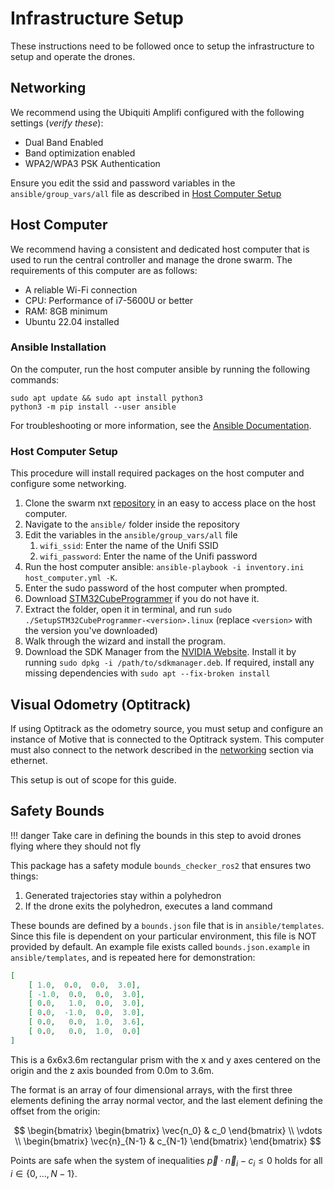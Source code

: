 # Infrastructure Setup 

These instructions need to be followed once to setup the infrastructure to setup and operate the drones. 

## Networking

We recommend using the Ubiquiti Amplifi configured with the following settings (*verify these*): 

- Dual Band Enabled
- Band optimization enabled
- WPA2/WPA3 PSK Authentication

Ensure you edit the ssid and password variables in the `ansible/group_vars/all` file as described in [Host Computer Setup](#host-computer-setup)

## Host Computer

We recommend having a consistent and dedicated host computer that is used to run the central controller and manage the drone swarm. The requirements of this computer are as follows: 

- A reliable Wi-Fi connection 
- CPU: Performance of i7-5600U or better 
- RAM: 8GB minimum
- Ubuntu 22.04 installed

### Ansible Installation 

On the computer, run the host computer ansible by running the following commands:

```
sudo apt update && sudo apt install python3 
python3 -m pip install --user ansible
```

For troubleshooting or more information, see the [Ansible Documentation](https://docs.ansible.com/ansible/latest/installation_guide/intro_installation.html#installing-and-upgrading-ansible-with-pip). 


### Host Computer Setup

This procedure will install required packages on the host computer and configure some networking. 

1. Clone the swarm nxt [repository](https://github.com/lis-epfl/omni-nxt) in an easy to access place on the host computer. 
2. Navigate to the `ansible/` folder inside the repository
3. Edit the variables in the `ansible/group_vars/all` file
	1. `wifi_ssid`: Enter the name of the Unifi SSID
	2. `wifi_password`: Enter the name of the Unifi password
4. Run the host computer ansible: `ansible-playbook -i inventory.ini host_computer.yml -K`. 
5. Enter the sudo password of the host computer when prompted. 
6. Download [STM32CubeProgrammer](https://www.st.com/en/development-tools/stm32cubeprog.html?cache=nocache#get-software) if you do not have it. 
7. Extract the folder, open it in terminal, and run `sudo ./SetupSTM32CubeProgrammer-<version>.linux` (replace `<version>` with the version you've downloaded)
8. Walk through the wizard and install the program. 
9. Download the SDK Manager from the [NVIDIA Website](https://developer.nvidia.com/sdk-manager). Install it by running `sudo dpkg -i /path/to/sdkmanager.deb`. If required, install any missing dependencies with `sudo apt --fix-broken install`


## Visual Odometry (Optitrack)

If using Optitrack as the odometry source, you must setup and configure an instance of Motive that is connected to the Optitrack system. This computer must also connect to the network described in the [networking](#networking) section via ethernet. 

This setup is out of scope for this guide. 

## Safety Bounds

!!! danger
	Take care in defining the bounds in this step to avoid drones flying where they should not fly

This package has a safety module `bounds_checker_ros2` that ensures two things: 

1. Generated trajectories stay within a polyhedron
2. If the drone exits the polyhedron, executes a land command

These bounds are defined by a `bounds.json` file that is in `ansible/templates`. Since this file is dependent on your particular environment, this file is NOT provided by default. An example file exists called `bounds.json.example` in `ansible/templates`, and is repeated here for demonstration: 

```json
[
	[ 1.0,  0.0,  0.0,  3.0],  
	[ -1.0,  0.0,  0.0,  3.0],  
	[ 0.0,   1.0,  0.0,  3.0],  
	[ 0.0,  -1.0,  0.0,  3.0],  
	[ 0.0,   0.0,  1.0,  3.6],  
	[ 0.0,   0.0,  1.0,  0.0]   
]

```
This is a 6x6x3.6m rectangular prism with the x and y axes centered on the origin and the z axis bounded from 0.0m to 3.6m.  

The format is an array of four dimensional arrays, with the first three elements defining the array normal vector, and the last element defining the offset from the origin: 

$$
\begin{bmatrix} \begin{bmatrix} \vec{n_0} & c_0 \end{bmatrix} \\ \vdots \\ \begin{bmatrix} \vec{n}_{N-1} & c_{N-1} \end{bmatrix} \end{bmatrix}
$$

Points are safe when the system of inequalities $\vec{p} \cdot \vec{n}_i - c_i \leq 0$ holds for all $i \in \{0, \dots, N-1\}$.
